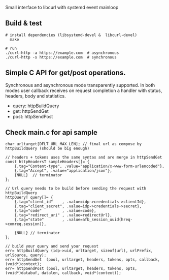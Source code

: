 Small interface to libcurl with systemd event mainloop

## Build & test
```
# install dependencies (libsystemd-devel &  libcurl-devel)
  make

# run
./curl-http -a https://example.com  # asynchronous
./curl-http -s https://example.com  # synchronous

```

## Simple C API for get/post operations.

Synchronous and asynchronous mode transparently supported. In both modes user callback receives on request completion a handler with status, headers, body and statistics.

* query: httpBuildQuery
* get: httpSendGet
* post: httpSendPost


## Check main.c for api sample
```
char urltarget[DFLT_URL_MAX_LEN]; // final url as compose by httpBuildQuery (should be big enough)

// headers + tokens uses the same syntax and are merge in httpSendGet
const httpHeadersT sampleHeaders[]= {
	{.tag="Content-type", .value="application/x-www-form-urlencoded"},
	{.tag="Accept", .value="application/json"},
	{NULL}  // terminator
};

// Url query needs to be build before sending the request with httpBuildQuery
httpQueryT query[]= {
	{.tag="client_id"    , .value=idp->credentials->clientId},
	{.tag="client_secret", .value=idp->credentials->secret},
	{.tag="code"         , .value=code},
	{.tag="redirect_uri" , .value=redirectUrl},
	{.tag="state"        , .value=afb_session_uuid(hreq->comreq.session)},

	{NULL} // terminator
};

// build your query and send your request
err= httpBuildQuery (idp->uid, urltarget, sizeof(url), urlPrefix, urlSource, query);
err= httpSendGet  (pool, urltarget, headers, tokens, opts, callback, (void*)context);
err= httpSendPost (pool, urltarget, headers, tokens, opts, (void*)databuf, datalen, callback, void*(context));
```